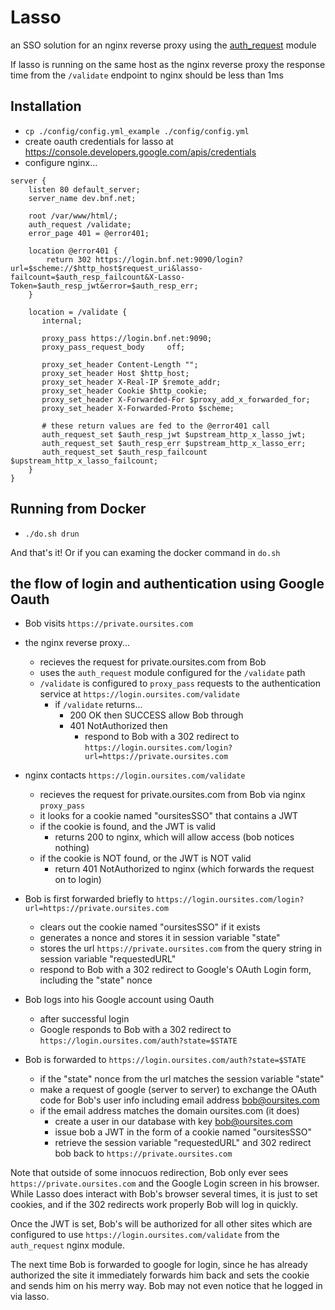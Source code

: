 # Lasso

an SSO solution for an nginx reverse proxy using the [auth_request](http://nginx.org/en/docs/http/ngx_http_auth_request_module.html) module

If lasso is running on the same host as the nginx reverse proxy the response time from the `/validate` endpoint to nginx should be less than 1ms

## Installation

* `cp ./config/config.yml_example ./config/config.yml`
* create oauth credentials for lasso at https://console.developers.google.com/apis/credentials
* configure nginx...

```{.nginxconf}
server {
    listen 80 default_server;
    server_name dev.bnf.net;

    root /var/www/html/;
    auth_request /validate;
    error_page 401 = @error401;

    location @error401 {
        return 302 https://login.bnf.net:9090/login?url=$scheme://$http_host$request_uri&lasso-failcount=$auth_resp_failcount&X-Lasso-Token=$auth_resp_jwt&error=$auth_resp_err;
    }

    location = /validate {
       internal;

       proxy_pass https://login.bnf.net:9090;
       proxy_pass_request_body     off;

       proxy_set_header Content-Length "";
       proxy_set_header Host $http_host;
       proxy_set_header X-Real-IP $remote_addr;
       proxy_set_header Cookie $http_cookie;
       proxy_set_header X-Forwarded-For $proxy_add_x_forwarded_for;
       proxy_set_header X-Forwarded-Proto $scheme;

       # these return values are fed to the @error401 call
       auth_request_set $auth_resp_jwt $upstream_http_x_lasso_jwt;
       auth_request_set $auth_resp_err $upstream_http_x_lasso_err;
       auth_request_set $auth_resp_failcount $upstream_http_x_lasso_failcount;
    }
}

```

## Running from Docker

* `./do.sh drun`

And that's it!  Or if you can examing the docker command in `do.sh`

## the flow of login and authentication using Google Oauth

* Bob visits `https://private.oursites.com`
* the nginx reverse proxy...
  * recieves the request for private.oursites.com from Bob
  * uses the `auth_request` module configured for the `/validate` path
  * `/validate` is configured to `proxy_pass` requests to the authentication service at `https://login.oursites.com/validate`
    * if `/validate` returns...
      * 200 OK then SUCCESS allow Bob through
      * 401 NotAuthorized then
        * respond to Bob with a 302 redirect to `https://login.oursites.com/login?url=https://private.oursites.com`

* nginx contacts `https://login.oursites.com/validate`
  * recieves the request for private.oursites.com from Bob via nginx `proxy_pass`
  * it looks for a cookie named "oursitesSSO" that contains a JWT
  * if the cookie is found, and the JWT is valid
    * returns 200 to nginx, which will allow access (bob notices nothing)
  * if the cookie is NOT found, or the JWT is NOT valid
      * return 401 NotAuthorized to nginx (which forwards the request on to login)

* Bob is first forwarded briefly to `https://login.oursites.com/login?url=https://private.oursites.com`
  * clears out the cookie named "oursitesSSO" if it exists
  * generates a nonce and stores it in session variable "state"
  * stores the url `https://private.oursites.com` from the query string in session variable "requestedURL"
  * respond to Bob with a 302 redirect to Google's OAuth Login form, including the "state" nonce

* Bob logs into his Google account using Oauth
  * after successful login
  * Google responds to Bob with a 302 redirect to `https://login.oursites.com/auth?state=$STATE`

* Bob is forwarded to `https://login.oursites.com/auth?state=$STATE`
  * if the "state" nonce from the url matches the session variable "state"
  * make a request of google (server to server) to exchange the OAuth code for Bob's user info including email address bob@oursites.com
  * if the email address matches the domain oursites.com (it does)
    * create a user in our database with key bob@oursites.com
    * issue bob a JWT in the form of a cookie named "oursitesSSO"
    * retrieve the session variable "requestedURL" and 302 redirect bob back to `https://private.oursites.com`

Note that outside of some innocuos redirection, Bob only ever sees `https://private.oursites.com` and the Google Login screen in his browser.  While Lasso does interact with Bob's browser several times, it is just to set cookies, and if the 302 redirects work properly Bob will log in quickly.

Once the JWT is set, Bob's will be authorized for all other sites which are configured to use `https://login.oursites.com/validate` from the `auth_request` nginx module.

The next time Bob is forwarded to google for login, since he has already authorized the site it immediately forwards him back and sets the cookie and sends him on his merry way.  Bob may not even notice that he logged in via lasso.
